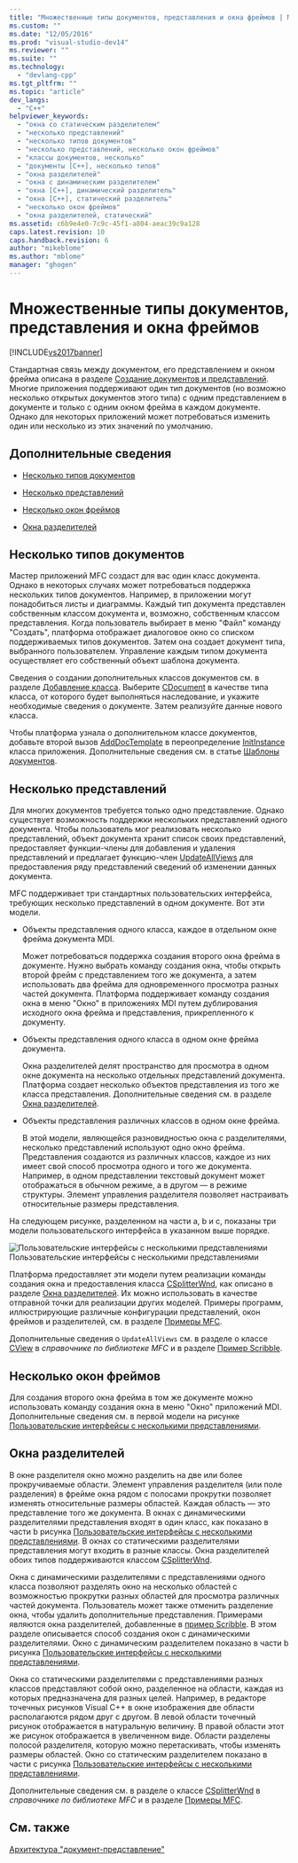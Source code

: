 ```yaml
---
title: "Множественные типы документов, представления и окна фреймов | Microsoft Docs"
ms.custom: ""
ms.date: "12/05/2016"
ms.prod: "visual-studio-dev14"
ms.reviewer: ""
ms.suite: ""
ms.technology: 
  - "devlang-cpp"
ms.tgt_pltfrm: ""
ms.topic: "article"
dev_langs: 
  - "C++"
helpviewer_keywords: 
  - "окна со статическим разделителем"
  - "несколько представлений"
  - "несколько типов документов"
  - "несколько представлений, несколько окон фреймов"
  - "классы документов, несколько"
  - "документы [C++], несколько типов"
  - "окна разделителей"
  - "окна с динамическим разделителем"
  - "окна [C++], динамический разделитель"
  - "окна [C++], статический разделитель"
  - "несколько окон фреймов"
  - "окна разделителей, статический"
ms.assetid: c6b9e4e0-7c9c-45f1-a804-aeac39c9a128
caps.latest.revision: 10
caps.handback.revision: 6
author: "mikeblome"
ms.author: "mblome"
manager: "ghogen"
---
```

# Множественные типы документов, представления и окна фреймов
[!INCLUDE[vs2017banner](../assembler/inline/includes/vs2017banner.md)]

Стандартная связь между документом, его представлением и окном фрейма описана в разделе [Создание документов и представлений](../mfc/document-view-creation.md). Многие приложения поддерживают один тип документов \(но возможно несколько открытых документов этого типа\) с одним представлением в документе и только с одним окном фрейма в каждом документе. Однако для некоторых приложений может потребоваться изменить один или несколько из этих значений по умолчанию.  
  
## Дополнительные сведения  
  
-   [Несколько типов документов](#_core_multiple_document_types)  
  
-   [Несколько представлений](#_core_multiple_views)  
  
-   [Несколько окон фреймов](#_core_multiple_frame_windows)  
  
-   [Окна разделителей](#_core_splitter_windows)  
  
##  <a name="_core_multiple_document_types"></a> Несколько типов документов  
 Мастер приложений MFC создаст для вас один класс документа. Однако в некоторых случаях может потребоваться поддержка нескольких типов документов. Например, в приложении могут понадобиться листы и диаграммы. Каждый тип документа представлен собственным классом документа и, возможно, собственным классом представления. Когда пользователь выбирает в меню "Файл" команду "Создать", платформа отображает диалоговое окно со списком поддерживаемых типов документов. Затем она создает документ типа, выбранного пользователем. Управление каждым типом документа осуществляет его собственный объект шаблона документа.  
  
 Сведения о создании дополнительных классов документов см. в разделе [Добавление класса](../Topic/Adding%20a%20Class%20\(Visual%20C++\).md). Выберите [CDocument](../Topic/CDocument%20Class.md) в качестве типа класса, от которого будет выполняться наследование, и укажите необходимые сведения о документе. Затем реализуйте данные нового класса.  
  
 Чтобы платформа узнала о дополнительном классе документов, добавьте второй вызов [AddDocTemplate](../Topic/CWinApp::AddDocTemplate.md) в переопределение [InitInstance](../Topic/CWinApp::InitInstance.md) класса приложения. Дополнительные сведения см. в статье [Шаблоны документов](../mfc/document-templates-and-the-document-view-creation-process.md).  
  
##  <a name="_core_multiple_views"></a> Несколько представлений  
 Для многих документов требуется только одно представление. Однако существует возможность поддержки нескольких представлений одного документа. Чтобы пользователь мог реализовать несколько представлений, объект документа хранит список своих представлений, предоставляет функции\-члены для добавления и удаления представлений и предлагает функцию\-член [UpdateAllViews](../Topic/CDocument::UpdateAllViews.md) для предоставления ряду представлений сведений об изменении данных документа.  
  
 MFC поддерживает три стандартных пользовательских интерфейса, требующих несколько представлений в одном документе. Вот эти модели.  
  
-   Объекты представления одного класса, каждое в отдельном окне фрейма документа MDI.  
  
     Может потребоваться поддержка создания второго окна фрейма в документе. Нужно выбрать команду создания окна, чтобы открыть второй фрейм с представлением того же документа, а затем использовать два фрейма для одновременного просмотра разных частей документа. Платформа поддерживает команду создания окна в меню "Окно" в приложениях MDI путем дублирования исходного окна фрейма и представления, прикрепленного к документу.  
  
-   Объекты представления одного класса в одном окне фрейма документа.  
  
     Окна разделителей делят пространство для просмотра в одном окне документа на несколько отдельных представлений документа. Платформа создает несколько объектов представления из того же класса представления. Дополнительные сведения см. в разделе [Окна разделителей](#_core_splitter_windows).  
  
-   Объекты представления различных классов в одном окне фрейма.  
  
     В этой модели, являющейся разновидностью окна с разделителями, несколько представлений используют одно окно фрейма. Представления создаются из различных классов, каждое из них имеет свой способ просмотра одного и того же документа. Например, в одном представлении текстовый документ может отображаться в обычном режиме, а в другом — в режиме структуры. Элемент управления разделителя позволяет настраивать относительные размеры представления.  
  
 На следующем рисунке, разделенном на части a, b и c, показаны три модели пользовательского интерфейса в указанном выше порядке.  
  
 ![Пользовательские интерфейсы с несколькими представлениями](../mfc/media/vc37a71.png "vc37A71")  
Пользовательские интерфейсы с несколькими представлениями  
  
 Платформа предоставляет эти модели путем реализации команды создания окна и предоставления класса [CSplitterWnd](../mfc/reference/csplitterwnd-class.md), как описано в разделе [Окна разделителей](#_core_splitter_windows). Их можно использовать в качестве отправной точки для реализации других моделей. Примеры программ, иллюстрирующие различные конфигурации представлений, окон фреймов и разделителей, см. в разделе [Примеры MFC](../top/visual-cpp-samples.md).  
  
 Дополнительные сведения о `UpdateAllViews` см. в разделе о классе [CView](../Topic/CView%20Class.md) в *справочнике по библиотеке MFC* и в разделе [Пример Scribble](../top/visual-cpp-samples.md).  
  
##  <a name="_core_multiple_frame_windows"></a> Несколько окон фреймов  
 Для создания второго окна фрейма в том же документе можно использовать команду создания окна в меню "Окно" приложений MDI. Дополнительные сведения см. в первой модели на рисунке [Пользовательские интерфейсы с несколькими представлениями](#_core_multiple.2d.view_user_interfaces).  
  
##  <a name="_core_splitter_windows"></a> Окна разделителей  
 В окне разделителя окно можно разделить на две или более прокручиваемые области. Элемент управления разделителя \(или поле разделения\) в фрейме окна рядом с полосами прокрутки позволяет изменять относительные размеры областей. Каждая область — это представление того же документа. В окнах с динамическими разделителями представления входят в один класс, как показано в части b рисунка [Пользовательские интерфейсы с несколькими представлениями](#_core_multiple.2d.view_user_interfaces). В окнах со статическими разделителями представления могут входить в разные классы. Окна разделителей обоих типов поддерживаются классом [CSplitterWnd](../mfc/reference/csplitterwnd-class.md).  
  
 Окна с динамическими разделителями с представлениями одного класса позволяют разделять окно на несколько областей с возможностью прокрутки разных областей для просмотра различных частей документа. Пользователь может также отменить разделение окна, чтобы удалить дополнительные представления. Примерами являются окна разделителей, добавленные в [пример Scribble](../top/visual-cpp-samples.md). В этом разделе описывается способ создания окон с динамическими разделителями. Окно с динамическим разделителем показано в части b рисунка [Пользовательские интерфейсы с несколькими представлениями](#_core_multiple.2d.view_user_interfaces).  
  
 Окна со статическими разделителями с представлениями разных классов представляют собой окно, разделенное на области, каждая из которых предназначена для разных целей. Например, в редакторе точечных рисунков Visual C\+\+ в окне изображения две области располагаются рядом друг с другом. В левой области точечный рисунок отображается в натуральную величину. В правой области этот же рисунок отображается в увеличенном виде. Области разделены полосой разделителя, которую можно перетаскивать, чтобы изменять размеры областей. Окно со статическим разделителем показано в части c рисунка [Пользовательские интерфейсы с несколькими представлениями](#_core_multiple.2d.view_user_interfaces).  
  
 Дополнительные сведения см. в разделе о классе [CSplitterWnd](../mfc/reference/csplitterwnd-class.md) в *справочнике по библиотеке MFC* и в разделе [Примеры MFC](../top/visual-cpp-samples.md).  
  
## См. также  
 [Архитектура "документ\-представление"](../Topic/Document-View%20Architecture.md)